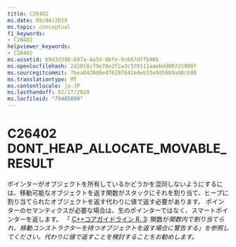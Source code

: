 ```yaml
---
title: C26402
ms.date: 09/04/2019
ms.topic: conceptual
f1_keywords:
- C26402
helpviewer_keywords:
- C26402
ms.assetid: b9d3d398-697a-4a5d-8bfe-9c667dffb90b
ms.openlocfilehash: 2d2018c79e70e2f2a3c370111aaebdd087d1990f
ms.sourcegitcommit: 7bea0420d0e476287641edeb33a9d5689a98cb98
ms.translationtype: MT
ms.contentlocale: ja-JP
ms.lasthandoff: 02/17/2020
ms.locfileid: "79465890"
---
```

# <a name="c26402dont_heap_allocate_movable_result"></a>C26402 DONT_HEAP_ALLOCATE_MOVABLE_RESULT

ポインターがオブジェクトを所有しているかどうかを混同しないようにするには、移動可能なオブジェクトを返す関数がスタックにそれを割り当て、ヒープに割り当てられたオブジェクトを返す代わりに値で返す必要があります。 ポインターのセマンティクスが必要な場合は、生のポインターではなく、スマートポインターを返します。 「 [ C++コアガイドライン R. 3](https://github.com/isocpp/CppCoreGuidelines/blob/master/CppCoreGuidelines.md#Rr-ptr): 関数が*関数内で割り当てられ、移動コンストラクターを持つオブジェクトを返す場合に警告する」を参照してください。代わりに値で返すことを検討することをお勧めします。*
